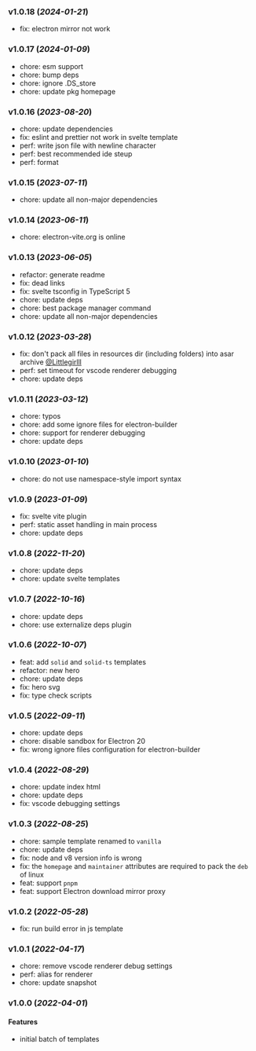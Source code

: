 ### v1.0.18 (_2024-01-21_)

- fix: electron mirror not work

### v1.0.17 (_2024-01-09_)

- chore: esm support
- chore: bump deps
- chore: ignore .DS_store
- chore: update pkg homepage

### v1.0.16 (_2023-08-20_)

- chore: update dependencies
- fix: eslint and prettier not work in svelte template
- perf: write json file with newline character
- perf: best recommended ide steup
- perf: format

### v1.0.15 (_2023-07-11_)

- chore: update all non-major dependencies

### v1.0.14 (_2023-06-11_)

- chore: electron-vite.org is online

### v1.0.13 (_2023-06-05_)

- refactor: generate readme
- fix: dead links
- fix: svelte tsconfig in TypeScript 5
- chore: update deps
- chore: best package manager command
- chore: update all non-major dependencies

### v1.0.12 (_2023-03-28_)

- fix: don't pack all files in resources dir (including folders) into asar archive [@Littlegirlll](https://github.com/Littlegirlll)
- perf: set timeout for vscode renderer debugging
- chore: update deps

### v1.0.11 (_2023-03-12_)

- chore: typos
- chore: add some ignore files for electron-builder
- chore: support for renderer debugging
- chore: update deps

### v1.0.10 (_2023-01-10_)

- chore: do not use namespace-style import syntax

### v1.0.9 (_2023-01-09_)

- fix: svelte vite plugin
- perf: static asset handling in main process
- chore: update deps

### v1.0.8 (_2022-11-20_)

- chore: update deps
- chore: update svelte templates

### v1.0.7 (_2022-10-16_)

- chore: update deps
- chore: use externalize deps plugin

### v1.0.6 (_2022-10-07_)

- feat: add `solid` and `solid-ts` templates
- refactor: new hero
- chore: update deps
- fix: hero svg
- fix: type check scripts

### v1.0.5 (_2022-09-11_)

- chore: update deps
- chore: disable sandbox for Electron 20
- fix: wrong ignore files configuration for electron-builder

### v1.0.4 (_2022-08-29_)

- chore: update index html
- chore: update deps
- fix: vscode debugging settings

### v1.0.3 (_2022-08-25_)

- chore: sample template renamed to `vanilla`
- chore: update deps
- fix: node and v8 version info is wrong
- fix: the `homepage` and `maintainer` attributes are required to pack the `deb` of linux
- feat: support `pnpm`
- feat: support Electron download mirror proxy

### v1.0.2 (_2022-05-28_)

- fix: run build error in js template

### v1.0.1 (_2022-04-17_)

- chore: remove vscode renderer debug settings
- perf: alias for renderer
- chore: update snapshot

### v1.0.0 (_2022-04-01_)

#### Features

- initial batch of templates
